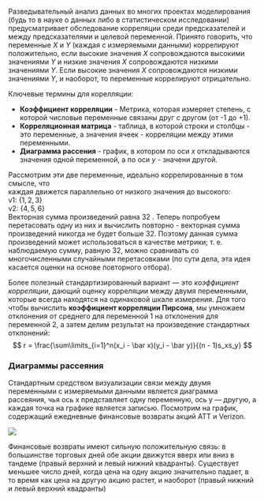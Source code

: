 Разведывательный анализ данных во многих проектах моделирования (будь то в науке о данных либо в статистическом исследовании) предусматривает обследование корреляции среди предсказателей и между предсказателями и целевой переменной. Принято говорить, что переменные $X$ и $Y$ (каждая с измеряемыми данными) коррелируют положительно, если высокие значения $X$ сопровождаются высокими значениями $Y$ и низкие значения $X$ сопровождаются низкими значениями $Y$. Если высокие значения $X$ сопровождаются низкими значениями $Y$, и наоборот, то переменные коррелируют отрицательно.

Ключевые термины для корелляции:
* **Коэффициент корреляции** - Метрика, которая измеряет степень, с которой числовые переменные связаны друг с другом (от -1 до +1).
* **Корреляционная матрица** - таблица, в которой строки и столбцы - это переменные, а значения ячеек - корреляции между этими переменными.
* **Диаграмма рассения** - график, в котором по оси $x$ откладываются значения одной переменной, а по оси $y$ - значени другой.

Рассмотрим эти две переменные, идеально коррелированные в том смысле, что  
каждая движется параллельно от низкого значения до высокого:  
v1: $\{1, 2, 3\}$  
v2: $\{4, 5, 6\}$  
Векторная сумма произведений равна 32 . Теперь попробуем перетасовать одну из них и вычислить повторно - векторная сумма произведений никогда не будет больше 32. Поэтому данная сумма произведений может использоваться в качестве метрики; т. е. наблюдаемую сумму, равную 32, можно сравнивать со многочисленными случайными перетасовками (по сути дела, эта идея касается оценки на основе повторного отбора).

Более полезный стандартизированный вариант — это *коэффициент корреляции*, дающий оценку корреляции между двумя переменными, которые всегда находятся на одинаковой шкале измерения. Для того чтобы вычислить **коэффициент корреляции Пирсона**, мы умножаем отклонения от среднего для переменной 1 на отклонения для переменной 2, а затем делим результат на произведение стандартных отклонений:
$$
r = \frac{\sum\limits_{i=1}^n(x_i - \bar x)(y_i - \bar y)}{(n - 1)s_xs_y}
$$
### Диаграммы рассеяния

Стандартным средством визуализации связи между двумя переменными с измеряемыми данными является диаграмма рассеяния, чья ось x представляет одну переменную, ось y — другую, а каждая точка на графике является записью. Посмотрим на график, содержащий ежедневные финансовые возвраты акций ATT и Verizon.

<img src="https://i.imgur.com/Wk5FDQc.png">

Финансовые возвраты имеют сильную положительную связь: в большинстве торговых дней обе акции движутся вверх или вниз в тандеме (правый верхний и левый нижний квадранты). Существует меньшее число дней, когда цена на одну акцию значительно падает, в то время как цена на другую акцию растет, и наоборот (правый нижний и левый верхний квадранты)
